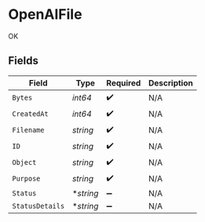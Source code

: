 # OpenAIFile

OK


## Fields

| Field              | Type               | Required           | Description        |
| ------------------ | ------------------ | ------------------ | ------------------ |
| `Bytes`            | *int64*            | :heavy_check_mark: | N/A                |
| `CreatedAt`        | *int64*            | :heavy_check_mark: | N/A                |
| `Filename`         | *string*           | :heavy_check_mark: | N/A                |
| `ID`               | *string*           | :heavy_check_mark: | N/A                |
| `Object`           | *string*           | :heavy_check_mark: | N/A                |
| `Purpose`          | *string*           | :heavy_check_mark: | N/A                |
| `Status`           | **string*          | :heavy_minus_sign: | N/A                |
| `StatusDetails`    | **string*          | :heavy_minus_sign: | N/A                |